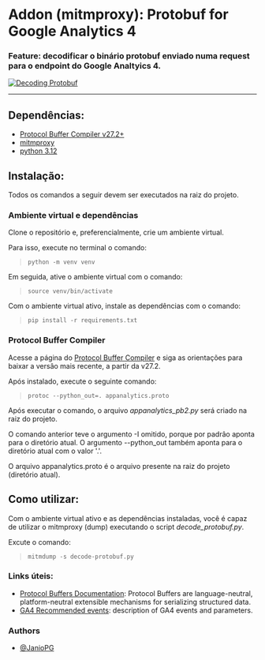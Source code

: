 
# Addon (mitmproxy): Protobuf for Google Analytics 4

### Feature: decodificar o binário protobuf enviado numa request para o endpoint do Google Analtyics 4.

[![Decoding Protobuf](/assets/images/ga4_requests.jpg "GA4 Requests")](https://drive.google.com/thumbnail?id=1CTREP-b2s0EA9IFtMcVT3uxirjAa18D2&sz=w700)

---

## Dependências:
- [Protocol Buffer Compiler v27.2+](https://grpc.io/docs/protoc-installation/)
- [mitmproxy](https://mitmproxy.org/)
- [python 3.12](https://www.python.org/)

## Instalação:
Todos os comandos a seguir devem ser executados na raiz do projeto.
### Ambiente virtual e dependências
Clone o repositório e, preferencialmente, crie um ambiente virtual.

Para isso, execute no terminal o comando:

> `python -m venv venv`

Em seguida, ative o ambiente virtual com o comando:

> `source venv/bin/activate`

Com o ambiente virtual ativo, instale as dependências com o comando:

> `pip install -r requirements.txt`

### Protocol Buffer Compiler

Acesse a página do [Protocol Buffer Compiler](https://grpc.io/docs/protoc-installation/) e siga as orientações para baixar a versâo mais recente, a partir da v27.2.

Após instalado, execute o seguinte comando:

> `protoc --python_out=. appanalytics.proto`

Após executar o comando, o arquivo *appanalytics_pb2.py* será criado na raiz do projeto.

O comando anterior teve o argumento -I omitido, porque por padrâo aponta para o diretório atual. O argumento --python_out também aponta para o diretório atual com o valor '.'.

O arquivo appanalytics.proto é o arquivo presente na raiz do projeto (diretório atual).

## Como utilizar:

Com o ambiente virtual ativo e as dependências instaladas, você é capaz de utilizar o mitmproxy (dump) executando o script *decode_protobuf.py*.

Excute o comando:

> `mitmdump -s decode-protobuf.py`

### Links úteis:

- [Protocol Buffers Documentation](https://protobuf.dev/): Protocol Buffers are language-neutral, platform-neutral extensible mechanisms for serializing structured data.
- [GA4 Recommended events](https://developers.google.com/analytics/devguides/collection/ga4/reference/events?client_type=gtag): description of GA4 events and parameters.

### Authors
- [@JanioPG](https://github.com/JanioPG)
